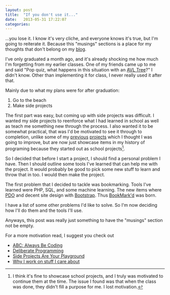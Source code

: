 ```yaml
---
layout: post
title:  "If you don't use it..."
date:   2013-05-31 17:22:07
categories: 
---
```


...you lose it.  I know it's very cliche, and everyone knows it's true, but I'm going to reiterate it.  Because this "musings" sections is a place for my thoughts that don't belong on my [blog](http://1.6km.me).

I've only graduated a month ago, and it's already shocking me how much I'm forgetting from my earlier classes.  One of my friends came up to me and said "Pop quiz, what happens in this situation with an [AVL Tree](http://en.wikipedia.org/wiki/AVL_Tree)?"  I didn't know.  Other than implementing it for class, I never really used it after that.

Mainly due to what my plans were for after graduation:

1. Go to the beach
2. Make side projects

The first part was easy, but coming up with side projects was difficult.  I wanted my side projects to reenforce what I had learned in school as well as teach me something new through the process.  I also wanted it to be somewhat practical, that was I'd be motivated to see it through to completion, unlike some of my [previous](https://github.com/kmwallio/KM-RayTracer) [projects](https://github.com/kmwallio/VideoTransformer) which I thought I was going to improve, but are now just showcase items in my history of programing because they started out as school projects[^fn-school-projects].

[^fn-school-projects]: I think it's fine to showcase school projects, and I truly was motivated to continue them at the time.  The issue I found was that when the class was done, they didn't fill a purpose for me.  I lost motivation.

So I decided that before I start a project, I should find a personal problem I have.  Then I should outline some tools I've learned that can help me with the project.  It would probably be good to pick some new stuff to learn and throw that in too.  I would then make the project.

The first problem that I decided to tackle was bookmarking.  Tools I've learned were PHP, SQL, and some machine learning.  The new items where [PDO](http://php.net/manual/en/book.pdo.php) and decent site design with [Bootstrap](http://twitter.github.io/bootstrap).  Thus [BookMark'd](https://github.com/kmwallio/BookMarkd) was born.

I have a list of some other problems I'd like to solve.  So I'm now deciding how I'll do them and the tools I'll use.

Anyways, this post was really just something to have the "musings" section not be empty.

For a more motivation read, I suggest you check out

* [ABC: Always Be Coding](https://medium.com/tech-talk/d5f8051afce2)
* [Deliberate Programming](https://medium.com/on-coding/2204cfa35233)
* [Side Projects Are Your Playground](https://medium.com/what-i-learned-building/a8d1fec5379d)
* [Why I work on stuff I care about](https://medium.com/what-i-learned-building/6cb2b85c73f)